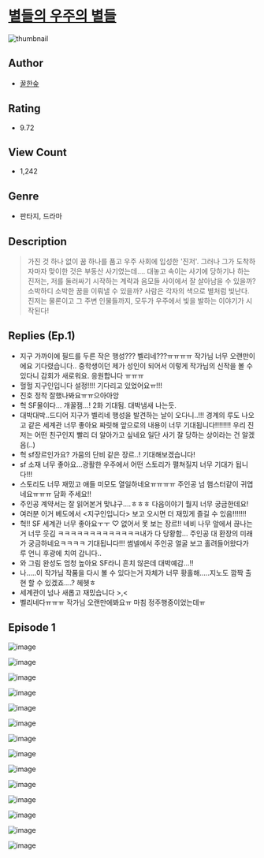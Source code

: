 # [별들의 우주의 별들](https://comic.naver.com/challenge/list?titleId=809938)
![thumbnail](https://image-comic.pstatic.net/user_contents_data/challenge_comic/2023/05/23/177299/upload_3691036784184537654_480x623.jpeg)

## Author
- [꿀한숲](https://comic.naver.com/artistTitle?id=177299)

## Rating
- 9.72

## View Count
- 1,242

## Genre
- 판타지, 드라마

## Description
> 가진 것 하나 없이 꿈 하나를 품고 우주 사회에 입성한 '진저'. 그러나 그가 도착하자마자 맞이한 것은 부동산 사기였는데…. 대놓고 속이는 사기에 당하기나 하는 진저는, 저를 둘러싸기 시작하는 계략과 음모들 사이에서 잘 살아남을 수 있을까? 소박하디 소박한 꿈을 이뤄낼 수 있을까? 사람은 각자의 색으로 별처럼 빛난다. 진저는 물론이고 그 주변 인물들까지, 모두가 우주에서 빛을 발하는 이야기가 시작된다!

## Replies (Ep.1)
- 지구 가까이에 필드를 두른 작은 행성??? 벨리네???ㅠㅠㅠㅠ 작가님 너무 오랜만이에요 기다렸습니다.. 중학생이던 제가 성인이 되어서 이렇게 작가님의 신작을 볼 수 있다니 감회가 새로워요. 응원합니다 ㅠㅠㅠ
- 헐헐 지구인입니다 설정!!!! 기다리고 있었어요ㅠ!!!
- 진호 정착 잘했나봐요ㅠㅠ으아아앙
- 헉 SF물이다... 개꿀잼...! 2화 기대됨. 대박냄새 나는듯.
- 대박대박..드디어 지구가 벨리네 행성을 발견하는 날이 오다니..!!! 경계의 루도 나오고 같은 세계관 너무 좋아요 짜릿해 앞으로의 내용이 너무 기대됩니다!!!!!!!! 우리 진저는 어떤 친구인지 빨리 더 알아가고 싶네요 일단 사기 잘 당하는 상이라는 건 알겠음(..)
- 헉 sf장르인가요? 가뭄의 단비 같은 장르..! 기대해보겠습니다!
- sf 소재 너무 좋아요...광활한 우주에서 어떤 스토리가 펼쳐질지 너무 기대가 됩니다!!!
- 스토리도 너무 재밌고 애들 미모도 열일하네요ㅠㅠㅠㅠ 주인공 넘 햄스터같이 귀엽네요ㅠㅠㅠ 담화 주세요!!
- 주인공 계약서는 잘 읽어본거 맞냐구....ㅎㅎㅎ 다음이야기 뭘지 너무 궁금한데요!
- 여러분 이거 베도에서 <지구인입니다> 보고 오시면 더 재밌게 즐길 수 있음!!!!!!!
- 헉!! SF 세계관 너무 좋아요ㅜㅜ ♡ 없어서 못 보는 장르!! 네비 나무 앞에서 끊나는 거 너무 웃김 ㅋㅋㅋㅋㅋㅋㅋㅋㅋㅋㅋㅋㅋ내가 다 당황함... 주인공 대 환장의 미래가 궁금하네요ㅋㅋㅋㅋ 기대됩니다!!! 썸넬에서 주인공 얼굴 보고 홀려들어왔다가 루 언니 후광에 치여 갑니다..
- 와 그림 완성도 엄청 높아요 SF라니 흔치 않은데 대박예감...!!
- 나.....이 작가님 작품을 다시 볼 수 있다는거 자체가 너무 황홀해.....지노도 깜짝 출현 할 수 있겠죠....? 헤헷ㅎ
- 세계관이 넘나 새롭고 재밌습니다 >,<
- 벨리네다ㅠㅠㅠ 작가님 오랜만에봐요ㅠ 마침 정주행중이었는데ㅠ

## Episode 1
![image](https://image-comic.pstatic.net/user_contents_data/challenge_comic/2023/05/23/177299/upload_3473180427151357281.jpeg)

![image](https://image-comic.pstatic.net/user_contents_data/challenge_comic/2023/05/23/177299/upload_4063430377294947382.jpeg)

![image](https://image-comic.pstatic.net/user_contents_data/challenge_comic/2023/05/23/177299/upload_3846414063722050657.jpeg)

![image](https://image-comic.pstatic.net/user_contents_data/challenge_comic/2023/05/23/177299/upload_3631090100292772404.jpeg)

![image](https://image-comic.pstatic.net/user_contents_data/challenge_comic/2023/05/23/177299/upload_7077742385331069489.jpeg)

![image](https://image-comic.pstatic.net/user_contents_data/challenge_comic/2023/05/23/177299/upload_7364565374533527092.jpeg)

![image](https://image-comic.pstatic.net/user_contents_data/challenge_comic/2023/05/23/177299/upload_7365127232726525539.jpeg)

![image](https://image-comic.pstatic.net/user_contents_data/challenge_comic/2023/05/23/177299/upload_7305460061028311858.jpeg)

![image](https://image-comic.pstatic.net/user_contents_data/challenge_comic/2023/05/23/177299/upload_3904732366536663907.jpeg)

![image](https://image-comic.pstatic.net/user_contents_data/challenge_comic/2023/05/23/177299/upload_3690809185260615781.jpeg)

![image](https://image-comic.pstatic.net/user_contents_data/challenge_comic/2023/05/23/177299/upload_3762530324361392741.jpeg)

![image](https://image-comic.pstatic.net/user_contents_data/challenge_comic/2023/05/23/177299/upload_7004050929916129891.jpeg)

![image](https://image-comic.pstatic.net/user_contents_data/challenge_comic/2023/05/23/177299/upload_7004894239024112434.jpeg)

![image](https://image-comic.pstatic.net/user_contents_data/challenge_comic/2023/05/23/177299/upload_7377570401590064697.jpeg)

